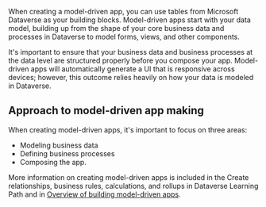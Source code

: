 When creating a model-driven app, you can use tables from Microsoft Dataverse
as your building blocks. Model-driven apps start with your
data model, building up from the shape of your core business data and
processes in Dataverse to model forms, views, and other
components. 

It's important to ensure that your business data and business 
processes at the data level are structured properly before you 
compose your app. Model-driven apps will automatically generate a
UI that is responsive across devices; however, this outcome 
relies heavily on how your data is modeled in Dataverse.

## Approach to model-driven app making

When creating model-driven apps, it's important to focus on three areas:

- Modeling business data
- Defining business processes
- Composing the app.

More information on creating model-driven apps is included in the Create relationships, business rules, calculations, and rollups in Dataverse Learning Path and in [Overview of building model-driven apps](https://docs.microsoft.com/powerapps/maker/model-driven-apps/model-driven-app-overview).
